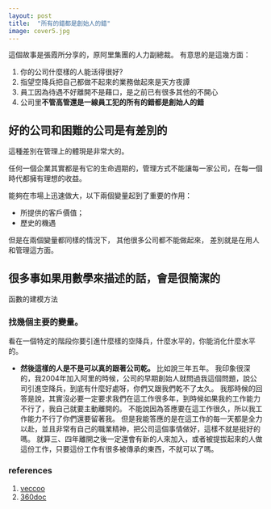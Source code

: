 ```yaml
---
layout: post
title:  "所有的錯都是創始人的錯"
image: cover5.jpg
---
```


這個故事是張霞所分享的，原阿里集團的人力副總裁。
有意思的是這幾方面：

1. 你的公司什麼樣的人能活得很好?
2. 指望空降兵把自己都做不起來的業務做起來是天方夜譚
3. 員工因為待遇不好離開不是藉口，是之前已有很多其他的不開心
4. 公司里**不管高管還是一線員工犯的所有的錯都是創始人的錯**

## 好的公司和困難的公司是有差別的
這種差別在管理上的體現是非常大的。

任何一個企業其實都是有它的生命週期的，管理方式不能讓每一家公司，在每一個時代都擁有理想的收益。

能夠在市場上迅速做大，以下兩個變量起到了重要的作用：

- 所提供的客戶價值；
- 歷史的機遇

但是在兩個變量都同樣的情況下，
其他很多公司都不能做起來，
差別就是在用人和管理這方面。


## 很多事如果用數學來描述的話，會是很簡潔的
函數的建模方法

### 找**幾個主要的變量**。
看在一個特定的階段你要引進什麼樣的空降兵，什麼水平的，你能消化什麼水平的。
- **然後這樣的人是不是可以真的跟著公司乾。**
比如說三年五年。
我印象很深的，我2004年加入阿里的時候，公司的早期創始人就問過我這個問題，說公司引進空降兵，到底有什麼好處呀，你們又跟我們乾不了太久。
我那時候的回答是說，其實沒必要一定要求我們在這工作很多年，到時候如果我的工作能力不行了，我自己就要主動離開的。
不能說因為答應要在這工作很久，所以我工作能力不行了你們還要留著我。
但是我能答應的是在這工作的每一天都是全力以赴，並且非常有自己的職業精神，把公司這個事情做好，這樣不就是挺好的嗎。
就算三、四年離開之後一定還會有新的人來加入，或者被提拔起來的人做這份工作，只要這份工作有很多被傳承的東西，不就可以了嗎。

### references

1. [veccoo](http://www.vccoo.com/v/33c935)
2. [360doc](http://www.360doc.com/content/14/1004/02/17132703_414260931.shtml)